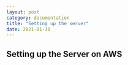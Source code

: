 ```yaml
---
layout: post
category: documentation
title: "Setting up the server"
date: 2021-01-30
---
```



## Setting up the Server on AWS